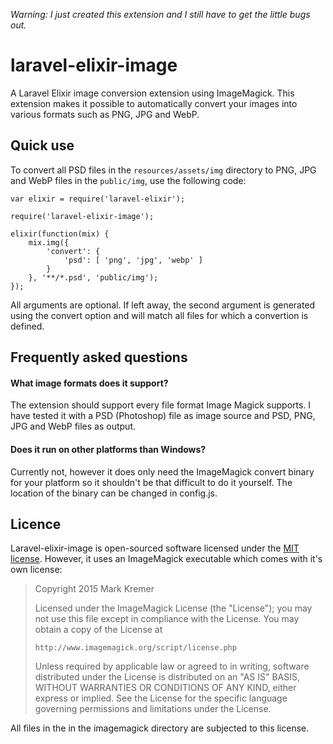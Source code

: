 *Warning: I just created this extension and I still have to get the little bugs out.*

# laravel-elixir-image
A Laravel Elixir image conversion extension using ImageMagick. This extension makes it possible to automatically convert your images into various formats such as PNG, JPG and WebP.

## Quick use
To convert all PSD files in the `resources/assets/img` directory to PNG, JPG and WebP files in the `public/img`, use the following code:
```
var elixir = require('laravel-elixir');

require('laravel-elixir-image');

elixir(function(mix) {
    mix.img({
        'convert': {
            'psd': [ 'png', 'jpg', 'webp' ]
        }
    }, '**/*.psd', 'public/img');
});
```

All arguments are optional. If left away, the second argument is generated using the convert option and will match all files for which a convertion is defined.

## Frequently asked questions
#### What image formats does it support?
The extension should support every file format Image Magick supports. I have tested it with a PSD (Photoshop) file as image source and PSD, PNG, JPG and WebP files as output.
#### Does it run on other platforms than Windows?
Currently not, however it does only need the ImageMagick convert binary for your platform so it shouldn't be that difficult to do it yourself. The location of the binary can be changed in config.js.

## Licence
Laravel-elixir-image is open-sourced software licensed under the [MIT license](http://opensource.org/licenses/MIT). However, it uses an ImageMagick executable which comes with it's own license:
> Copyright 2015 Mark Kremer
> 
>   Licensed under the ImageMagick License (the "License"); you may not use
>   this file except in compliance with the License.  You may obtain a copy
>   of the License at
>
>     http://www.imagemagick.org/script/license.php
>
>   Unless required by applicable law or agreed to in writing, software
>   distributed under the License is distributed on an "AS IS" BASIS, WITHOUT
>   WARRANTIES OR CONDITIONS OF ANY KIND, either express or implied.  See the
>   License for the specific language governing permissions and limitations
>   under the License.

All files in the in the imagemagick directory are subjected to this license.

